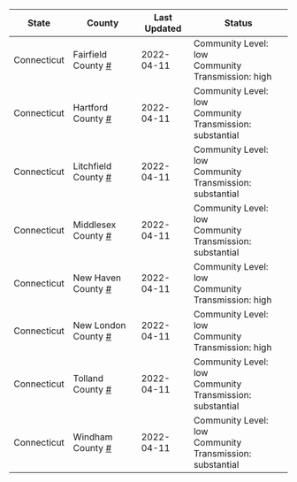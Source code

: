 State | County | Last Updated | Status
--- | --- | --- | --- 
Connecticut | Fairfield County <a href="#fairfield_county">#</a> | 2022-04-11 | <a name="fairfield_county"></a>Community Level: low<br/>Community Transmission: high
Connecticut | Hartford County <a href="#hartford_county">#</a> | 2022-04-11 | <a name="hartford_county"></a>Community Level: low<br/>Community Transmission: substantial
Connecticut | Litchfield County <a href="#litchfield_county">#</a> | 2022-04-11 | <a name="litchfield_county"></a>Community Level: low<br/>Community Transmission: substantial
Connecticut | Middlesex County <a href="#middlesex_county">#</a> | 2022-04-11 | <a name="middlesex_county"></a>Community Level: low<br/>Community Transmission: substantial
Connecticut | New Haven County <a href="#new_haven_county">#</a> | 2022-04-11 | <a name="new_haven_county"></a>Community Level: low<br/>Community Transmission: high
Connecticut | New London County <a href="#new_london_county">#</a> | 2022-04-11 | <a name="new_london_county"></a>Community Level: low<br/>Community Transmission: high
Connecticut | Tolland County <a href="#tolland_county">#</a> | 2022-04-11 | <a name="tolland_county"></a>Community Level: low<br/>Community Transmission: substantial
Connecticut | Windham County <a href="#windham_county">#</a> | 2022-04-11 | <a name="windham_county"></a>Community Level: low<br/>Community Transmission: substantial
